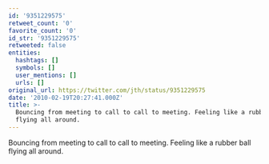 ```yaml
---
id: '9351229575'
retweet_count: '0'
favorite_count: '0'
id_str: '9351229575'
retweeted: false
entities:
  hashtags: []
  symbols: []
  user_mentions: []
  urls: []
original_url: https://twitter.com/jth/status/9351229575
date: '2010-02-19T20:27:41.000Z'
title: >-
  Bouncing from meeting to call to call to meeting. Feeling like a rubber ball
  flying all around.
---
```


Bouncing from meeting to call to call to meeting. Feeling like a rubber ball flying all around.